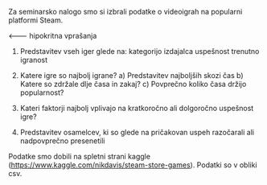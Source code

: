 Za seminarsko nalogo smo si izbrali podatke o videoigrah na popularni platformi Steam. 

<--- hipokritna vprašanja
1. Predstavitev vseh iger glede na:
    kategorijo
    izdajalca
    uspešnost
    trenutno igranost

2. Katere igre so najbolj igrane?
    a) Predstavitev najboljših skozi čas
    b) Katere so zdržale dlje časa in zakaj?
    c) Povprečno koliko časa držijo popularnost?
    
3. Kateri faktorji najbolj vplivajo na kratkoročno ali dolgoročno uspešnost igre?

4. Predstavitev osamelcev, ki so glede na pričakovan uspeh razočarali ali nadpovprečno presenetili



Podatke smo dobili na spletni strani kaggle (https://www.kaggle.com/nikdavis/steam-store-games). Podatki so v obliki csv.